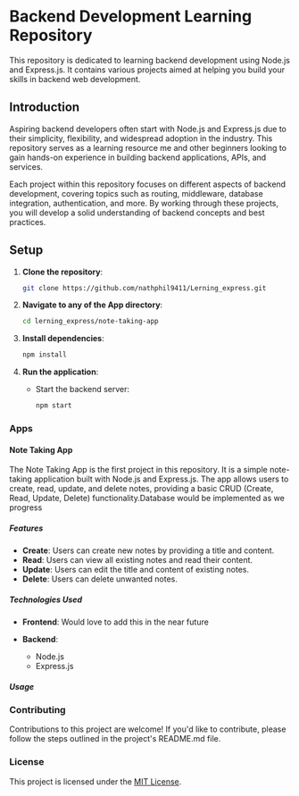 # Backend Development Learning Repository

This repository is dedicated to learning backend development using Node.js and Express.js. It contains various projects aimed at helping you build your skills in backend web development.

## Introduction

Aspiring backend developers often start with Node.js and Express.js due to their simplicity, flexibility, and widespread adoption in the industry. This repository serves as a learning resource me and other beginners looking to gain hands-on experience in building backend applications, APIs, and services.

Each project within this repository focuses on different aspects of backend development, covering topics such as routing, middleware, database integration, authentication, and more. By working through these projects, you will develop a solid understanding of backend concepts and best practices.

## Setup

1. **Clone the repository**:

   ```bash
   git clone https://github.com/nathphil9411/Lerning_express.git
   ```

2. **Navigate to any of the App directory**:

   ```bash
   cd lerning_express/note-taking-app
   ```

3. **Install dependencies**:

   ```bash
   npm install
   ```

4. **Run the application**:

   - Start the backend server:

     ```bash
     npm start
     ```

### Apps

#### Note Taking App

The Note Taking App is the first project in this repository. It is a simple note-taking application built with Node.js and Express.js. The app allows users to create, read, update, and delete notes, providing a basic CRUD (Create, Read, Update, Delete) functionality.Database would be implemented as we progress

##### Features

- **Create**: Users can create new notes by providing a title and content.
- **Read**: Users can view all existing notes and read their content.
- **Update**: Users can edit the title and content of existing notes.
- **Delete**: Users can delete unwanted notes.

##### Technologies Used

- **Frontend**:
  Would love to add this in the near future

- **Backend**:
  - Node.js
  - Express.js

##### Usage

### Contributing

Contributions to this project are welcome! If you'd like to contribute, please follow the steps outlined in the project's README.md file.

### License

This project is licensed under the [MIT License](LICENSE).
